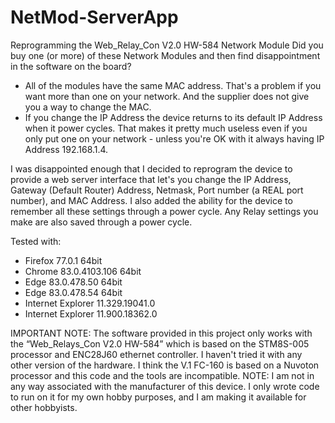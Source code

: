 # NetMod-ServerApp
Reprogramming the Web_Relay_Con V2.0 HW-584 Network Module
Did you buy one (or more) of these Network Modules and then find disappointment in the software
on the board?
-	All of the modules have the same MAC address. That's a problem if you want more than one on
    your network. And the supplier does not give you a way to change the MAC.
-	If you change the IP Address the device returns to its default IP Address when it power
    cycles. That makes it pretty much useless even if you only put one on your network - unless
	you're OK with it always having IP Address 192.168.1.4.

I was disappointed enough that I decided to reprogram the device to provide a web server
interface that let's you change the IP Address, Gateway (Default Router) Address, Netmask, Port
number (a REAL port number), and MAC Address. I also added the ability for the device to remember
all these settings through a power cycle. Any Relay settings you make are also saved through
a power cycle.

Tested with:
- Firefox 77.0.1 64bit
- Chrome 83.0.4103.106 64bit
- Edge 83.0.478.50 64bit
- Edge 83.0.478.54 64bit
- Internet Explorer 11.329.19041.0
- Internet Explorer 11.900.18362.0

IMPORTANT NOTE: The software provided in this project only works with the “Web_Relays_Con V2.0
HW-584” which is based on the STM8S-005 processor and ENC28J60 ethernet controller. I haven't 
tried it with any other version of the hardware. I think the V.1 FC-160 is based on a Nuvoton 
processor and this code and the tools are incompatible. NOTE: I am not in any way associated 
with the manufacturer of this device. I only wrote code to run on it for my own hobby purposes, 
and I am making it available for other hobbyists.

